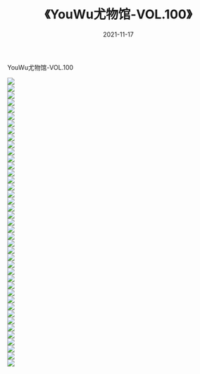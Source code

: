 ﻿---
layout: post
title:  《YouWu尤物馆-VOL.100》
date:   2021-11-17
img: http://img.660000.xyz/Sharelink/网络美图/2021/YouWu尤物馆-VOL.100/000.jpg
categories: [美女, 清纯, 唯美]
---

YouWu尤物馆-VOL.100

  ![](http://img.660000.xyz/Sharelink/网络美图/2021/YouWu尤物馆-VOL.100/001.jpg) <br> ![](http://img.660000.xyz/Sharelink/网络美图/2021/YouWu尤物馆-VOL.100/002.jpg) <br> ![](http://img.660000.xyz/Sharelink/网络美图/2021/YouWu尤物馆-VOL.100/003.jpg) <br> ![](http://img.660000.xyz/Sharelink/网络美图/2021/YouWu尤物馆-VOL.100/004.jpg) <br> ![](http://img.660000.xyz/Sharelink/网络美图/2021/YouWu尤物馆-VOL.100/005.jpg) <br> ![](http://img.660000.xyz/Sharelink/网络美图/2021/YouWu尤物馆-VOL.100/006.jpg) <br> ![](http://img.660000.xyz/Sharelink/网络美图/2021/YouWu尤物馆-VOL.100/007.jpg) <br> ![](http://img.660000.xyz/Sharelink/网络美图/2021/YouWu尤物馆-VOL.100/008.jpg) <br> ![](http://img.660000.xyz/Sharelink/网络美图/2021/YouWu尤物馆-VOL.100/009.jpg) <br> ![](http://img.660000.xyz/Sharelink/网络美图/2021/YouWu尤物馆-VOL.100/010.jpg) <br> ![](http://img.660000.xyz/Sharelink/网络美图/2021/YouWu尤物馆-VOL.100/011.jpg) <br> ![](http://img.660000.xyz/Sharelink/网络美图/2021/YouWu尤物馆-VOL.100/012.jpg) <br> ![](http://img.660000.xyz/Sharelink/网络美图/2021/YouWu尤物馆-VOL.100/013.jpg) <br> ![](http://img.660000.xyz/Sharelink/网络美图/2021/YouWu尤物馆-VOL.100/014.jpg) <br> ![](http://img.660000.xyz/Sharelink/网络美图/2021/YouWu尤物馆-VOL.100/015.jpg) <br> ![](http://img.660000.xyz/Sharelink/网络美图/2021/YouWu尤物馆-VOL.100/016.jpg) <br> ![](http://img.660000.xyz/Sharelink/网络美图/2021/YouWu尤物馆-VOL.100/017.jpg) <br> ![](http://img.660000.xyz/Sharelink/网络美图/2021/YouWu尤物馆-VOL.100/018.jpg) <br> ![](http://img.660000.xyz/Sharelink/网络美图/2021/YouWu尤物馆-VOL.100/019.jpg) <br> ![](http://img.660000.xyz/Sharelink/网络美图/2021/YouWu尤物馆-VOL.100/020.jpg) <br> ![](http://img.660000.xyz/Sharelink/网络美图/2021/YouWu尤物馆-VOL.100/021.jpg) <br> ![](http://img.660000.xyz/Sharelink/网络美图/2021/YouWu尤物馆-VOL.100/022.jpg) <br> ![](http://img.660000.xyz/Sharelink/网络美图/2021/YouWu尤物馆-VOL.100/023.jpg) <br> ![](http://img.660000.xyz/Sharelink/网络美图/2021/YouWu尤物馆-VOL.100/024.jpg) <br> ![](http://img.660000.xyz/Sharelink/网络美图/2021/YouWu尤物馆-VOL.100/025.jpg) <br> ![](http://img.660000.xyz/Sharelink/网络美图/2021/YouWu尤物馆-VOL.100/026.jpg) <br> ![](http://img.660000.xyz/Sharelink/网络美图/2021/YouWu尤物馆-VOL.100/027.jpg) <br> ![](http://img.660000.xyz/Sharelink/网络美图/2021/YouWu尤物馆-VOL.100/028.jpg) <br> ![](http://img.660000.xyz/Sharelink/网络美图/2021/YouWu尤物馆-VOL.100/029.jpg) <br> ![](http://img.660000.xyz/Sharelink/网络美图/2021/YouWu尤物馆-VOL.100/030.jpg) <br> ![](http://img.660000.xyz/Sharelink/网络美图/2021/YouWu尤物馆-VOL.100/031.jpg) <br> ![](http://img.660000.xyz/Sharelink/网络美图/2021/YouWu尤物馆-VOL.100/032.jpg) <br> ![](http://img.660000.xyz/Sharelink/网络美图/2021/YouWu尤物馆-VOL.100/033.jpg) <br> ![](http://img.660000.xyz/Sharelink/网络美图/2021/YouWu尤物馆-VOL.100/034.jpg) <br> ![](http://img.660000.xyz/Sharelink/网络美图/2021/YouWu尤物馆-VOL.100/035.jpg) <br> ![](http://img.660000.xyz/Sharelink/网络美图/2021/YouWu尤物馆-VOL.100/036.jpg) <br> ![](http://img.660000.xyz/Sharelink/网络美图/2021/YouWu尤物馆-VOL.100/037.jpg) <br> ![](http://img.660000.xyz/Sharelink/网络美图/2021/YouWu尤物馆-VOL.100/038.jpg) <br> ![](http://img.660000.xyz/Sharelink/网络美图/2021/YouWu尤物馆-VOL.100/039.jpg) <br> ![](http://img.660000.xyz/Sharelink/网络美图/2021/YouWu尤物馆-VOL.100/040.jpg) <br> ![](http://img.660000.xyz/Sharelink/网络美图/2021/YouWu尤物馆-VOL.100/041.jpg) <br>